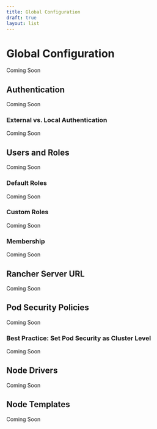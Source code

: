 ```yaml
---
title: Global Configuration
draft: true
layout: list
---
```


# Global Configuration

Coming Soon

## Authentication

Coming Soon

### External vs. Local Authentication

Coming Soon

## Users and Roles

Coming Soon

### Default Roles

Coming Soon

### Custom Roles

Coming Soon

### Membership

Coming Soon

## Rancher Server URL

Coming Soon

## Pod Security Policies

Coming Soon

### Best Practice: Set Pod Security as Cluster Level

Coming Soon

## Node Drivers

Coming Soon

## Node Templates

Coming Soon
